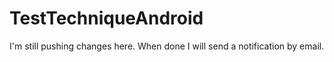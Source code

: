 # TestTechniqueAndroid

I'm still pushing changes here. When done I will send a notification by email.
